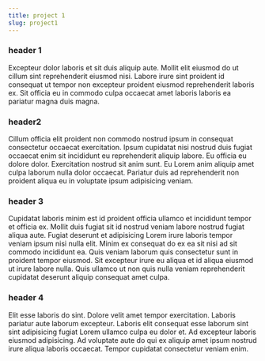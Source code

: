 ```yaml
---
title: project 1
slug: project1
---
```


### header 1
Excepteur dolor laboris et sit duis aliquip aute. Mollit elit eiusmod do ut cillum sint reprehenderit eiusmod nisi. Labore irure sint proident id consequat ut tempor non excepteur proident eiusmod reprehenderit laboris ex. Sit officia eu in commodo culpa occaecat amet laboris laboris ea pariatur magna duis magna.


### header2
Cillum officia elit proident non commodo nostrud ipsum in consequat consectetur occaecat exercitation. Ipsum cupidatat nisi nostrud duis fugiat occaecat enim sit incididunt eu reprehenderit aliquip labore. Eu officia eu dolore dolor. Exercitation nostrud sit anim sunt. Eu Lorem anim aliquip amet culpa laborum nulla dolor occaecat. Pariatur duis ad reprehenderit non proident aliqua eu in voluptate ipsum adipisicing veniam.


### header 3
Cupidatat laboris minim est id proident officia ullamco et incididunt tempor et officia ex. Mollit duis fugiat sit id nostrud veniam labore nostrud fugiat aliqua aute. Fugiat deserunt et adipisicing Lorem irure laboris tempor veniam ipsum nisi nulla elit. Minim ex consequat do ex ea sit nisi ad sit commodo incididunt ea. Quis veniam laborum quis consectetur sunt in proident tempor eiusmod. Sit excepteur irure eu aliqua et id aliqua eiusmod ut irure labore nulla. Quis ullamco ut non quis nulla veniam reprehenderit cupidatat deserunt aliquip consequat amet culpa.


### header 4
Elit esse laboris do sint. Dolore velit amet tempor exercitation. Laboris pariatur aute laborum excepteur. Laboris elit consequat esse laborum sint sint adipisicing fugiat Lorem ullamco culpa eu dolor et. Ad excepteur laboris eiusmod adipisicing. Ad voluptate aute do qui ex aliquip amet ipsum nostrud irure aliqua laboris occaecat. Tempor cupidatat consectetur veniam enim.